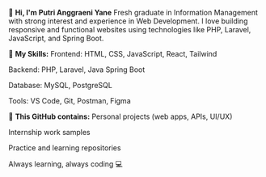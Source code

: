 👋 **Hi, I'm Putri Anggraeni Yane**
Fresh graduate in Information Management with strong interest and experience in Web Development.
I love building responsive and functional websites using technologies like PHP, Laravel, JavaScript, and Spring Boot.

🔧 **My Skills:**
Frontend: HTML, CSS, JavaScript, React, Tailwind

Backend: PHP, Laravel, Java Spring Boot

Database: MySQL, PostgreSQL

Tools: VS Code, Git, Postman, Figma

📌 **This GitHub contains:**
Personal projects (web apps, APIs, UI/UX)

Internship work samples

Practice and learning repositories

Always learning, always coding 💻

